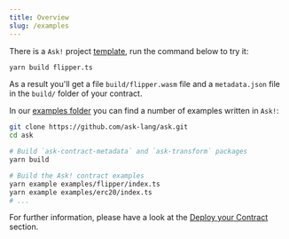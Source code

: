 ```yaml
---
title: Overview
slug: /examples
---
```


There is a `Ask!` project [template](https://github.com/ask-lang/ask-template), run the command below to try it:

```bash
yarn build flipper.ts
```

As a result you'll get a file `build/flipper.wasm` file and a `metadata.json` file in the `build/` folder of your contract.

In our [examples folder](https://github.com/ask-lang/ask/tree/main/examples) you can find a number of examples written in `Ask!`:

```bash
git clone https://github.com/ask-lang/ask.git
cd ask

# Build `ask-contract-metadata` and `ask-transform` packages
yarn build

# Build the Ask! contract examples
yarn example examples/flipper/index.ts
yarn example examples/erc20/index.ts
# ...
```

For further information, please have a look at the [Deploy your Contract](../getting-started/deploying.md) section.
